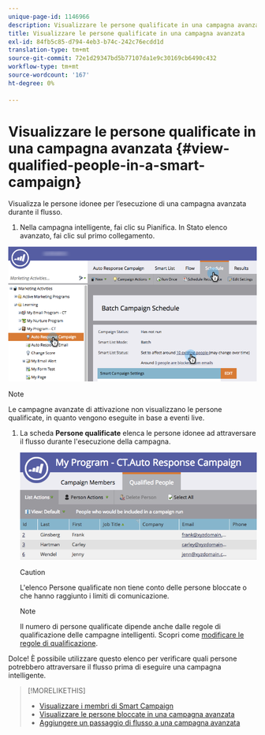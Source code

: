```yaml
---
unique-page-id: 1146966
description: Visualizzare le persone qualificate in una campagna avanzata - Documenti Marketo - Documentazione del prodotto
title: Visualizzare le persone qualificate in una campagna avanzata
exl-id: 84fb5c85-d794-4eb3-b74c-242c76ecdd1d
translation-type: tm+mt
source-git-commit: 72e1d29347bd5b77107da1e9c30169cb6490c432
workflow-type: tm+mt
source-wordcount: '167'
ht-degree: 0%

---
```


# Visualizzare le persone qualificate in una campagna avanzata {#view-qualified-people-in-a-smart-campaign}

Visualizza le persone idonee per l’esecuzione di una campagna avanzata durante il flusso.

1. Nella campagna intelligente, fai clic su Pianifica. In Stato elenco avanzato, fai clic sul primo collegamento.

![](assets/qualifedpeople-hands.png)

>[!NOTE]
>
>Le campagne avanzate di attivazione non visualizzano le persone qualificate, in quanto vengono eseguite in base a eventi live.

1. La scheda **Persone qualificate** elenca le persone idonee ad attraversare il flusso durante l&#39;esecuzione della campagna.

   ![](assets/qualifiedpeople-tab.png)

   >[!CAUTION]
   >
   >L&#39;elenco Persone qualificate non tiene conto delle persone bloccate o che hanno raggiunto i limiti di comunicazione.

   >[!NOTE]
   >
   >Il numero di persone qualificate dipende anche dalle regole di qualificazione delle campagne intelligenti. Scopri come [modificare le regole di qualificazione](/help/marketo/product-docs/core-marketo-concepts/smart-campaigns/using-smart-campaigns/edit-qualification-rules-in-a-smart-campaign.md).

Dolce! È possibile utilizzare questo elenco per verificare quali persone potrebbero attraversare il flusso prima di eseguire una campagna intelligente.

>[!MORELIKETHIS]
>
>* [Visualizzare i membri di Smart Campaign](/help/marketo/product-docs/core-marketo-concepts/smart-campaigns/smart-campaign-data/view-smart-campaign-members.md)
>* [Visualizzare le persone bloccate in una campagna avanzata](/help/marketo/product-docs/core-marketo-concepts/smart-campaigns/smart-campaign-data/view-blocked-people-in-a-smart-campaign.md)
>* [Aggiungere un passaggio di flusso a una campagna avanzata](/help/marketo/product-docs/core-marketo-concepts/smart-campaigns/flow-actions/add-a-flow-step-to-a-smart-campaign.md)

